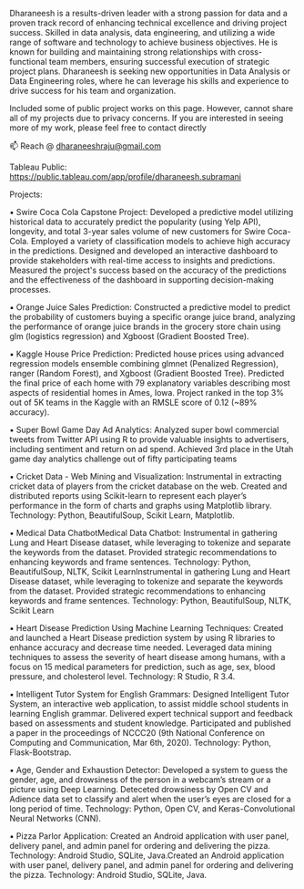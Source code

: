 Dharaneesh is a results-driven leader with a strong passion for data and a proven track record of enhancing technical excellence and driving project success. Skilled in data analysis, data engineering, and utilizing a wide range of software and technology to achieve business objectives. He is known for building and maintaining strong relationships with cross-functional team members, ensuring successful execution of strategic project plans. Dharaneesh is seeking new opportunities in Data Analysis or Data Engineering roles, where he can leverage his skills and experience to drive success for his team and organization. 

Included some of public project works on this page. However, cannot share all of my projects due to privacy concerns. If you are interested in seeing more of my work, please feel free to contact directly

📫 Reach @ dharaneeshraju@gmail.com

Tableau Public: https://public.tableau.com/app/profile/dharaneesh.subramani

Projects:

▪ Swire Coca Cola Capstone Project: Developed a predictive model utilizing historical data to accurately predict the popularity (using Yelp API), longevity, and total 3-year sales volume of new customers for Swire Coca-Cola. Employed a variety of classification models to achieve high accuracy in the predictions. Designed and developed an interactive dashboard to provide stakeholders with real-time access to insights and predictions. Measured the project's success based on the accuracy of the predictions and the effectiveness of the dashboard in supporting decision-making processes.

▪ Orange Juice Sales Prediction: Constructed a predictive model to predict the probability of customers buying a specific orange juice brand, analyzing the performance of orange juice brands in the grocery store chain using glm (logistics regression) and Xgboost (Gradient Boosted Tree).

▪ Kaggle House Price Prediction: Predicted house prices using advanced regression models ensemble combining glmnet (Penalized Regression), ranger (Random Forest), and Xgboost (Gradient Boosted Tree). Predicted the final price of each home with 79 explanatory variables describing most aspects of residential homes in Ames, Iowa. Project ranked in the top 3% out of 5K teams in the Kaggle with an RMSLE score of 0.12 (~89% accuracy). 

▪ Super Bowl Game Day Ad Analytics: Analyzed super bowl commercial tweets from Twitter API using R to provide valuable insights to advertisers, including sentiment and return on ad spend. Achieved 3rd place in the Utah game day analytics challenge out of fifty participating teams

▪ Cricket Data - Web Mining and Visualization: Instrumental in extracting cricket data of players from the cricket database on the web. Created and distributed reports using Scikit-learn to represent each player’s performance in the form of charts and graphs using Matplotlib library. Technology: Python, BeautifulSoup, Scikit Learn, Matplotlib.

▪ Medical Data ChatbotMedical Data Chatbot: Instrumental in gathering Lung and Heart Disease dataset, while leveraging to tokenize and separate the keywords from the dataset. Provided strategic recommendations to enhancing keywords and frame sentences. Technology: Python, BeautifulSoup, NLTK, Scikit LearnInstrumental in gathering Lung and Heart Disease dataset, while leveraging to tokenize and separate the keywords from the dataset. Provided strategic recommendations to enhancing keywords and frame sentences. Technology: Python, BeautifulSoup, NLTK, Scikit Learn

▪ Heart Disease Prediction Using Machine Learning Techniques: Created and launched a Heart Disease prediction system by using R libraries to enhance accuracy and decrease time needed. Leveraged data mining techniques to assess the severity of heart disease among humans, with a focus on 15 medical parameters for prediction, such as age, sex, blood pressure, and cholesterol level. Technology: R Studio, R 3.4.

▪ Intelligent Tutor System for English Grammars: Designed Intelligent Tutor System, an interactive web application, to assist middle school students in learning English grammar. Delivered expert technical support and feedback based on assessments and student knowledge. Participated and published a paper in the proceedings of NCCC20 (9th National Conference on Computing and Communication, Mar 6th, 2020). Technology: Python, Flask-Bootstrap.

▪ Age, Gender and Exhaustion Detector: Developed a system to guess the gender, age, and drowsiness of the person in a webcam’s stream or a picture using Deep Learning. Deteceted drowsiness by Open CV and Adience data set to classify and alert when the user’s eyes are closed for a long period of time. Technology: Python, Open CV, and Keras-Convolutional Neural Networks (CNN).

▪ Pizza Parlor Application: Created an Android application with user panel, delivery panel, and admin panel for ordering and delivering the pizza. Technology: Android Studio, SQLite, Java.Created an Android application with user panel, delivery panel, and admin panel for ordering and delivering the pizza. Technology: Android Studio, SQLite, Java.

<!---
dharaneesh-s/dharaneesh-s is a ✨ special ✨ repository because its `README.md` (this file) appears on your GitHub profile.
You can click the Preview link to take a look at your changes.
--->


